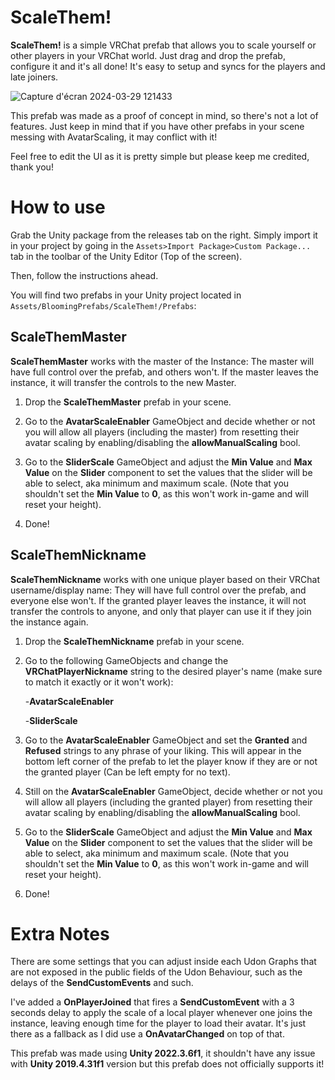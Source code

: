 
# ScaleThem!

**ScaleThem!** is a simple VRChat prefab that allows you to scale yourself or other players in your VRChat world. Just drag and drop the prefab, configure it and it's all done! It's easy to setup and syncs for the players and late joiners.

![Capture d'écran 2024-03-29 121433](https://github.com/BloomingTails/ScaleThem/assets/77898978/85056da3-82c0-41bd-b0ce-d8b61754580a)

This prefab was made as a proof of concept in mind, so there's not a lot of features. Just keep in mind that if you have other prefabs in your scene messing with AvatarScaling, it may conflict with it!

Feel free to edit the UI as it is pretty simple but please keep me credited, thank you!



# How to use

Grab the Unity package from the releases tab on the right. Simply import it in your project by going in the `Assets>Import Package>Custom Package...` tab in the toolbar of the Unity Editor (Top of the screen).

Then, follow the instructions ahead.

You will find two prefabs in your Unity project located in `Assets/BloomingPrefabs/ScaleThem!/Prefabs`:

## ScaleThemMaster

**ScaleThemMaster** works with the master of the Instance: The master will have full control over the prefab, and others won't. If the master leaves the instance, it will transfer the controls to the new Master.

1. Drop the **ScaleThemMaster** prefab in your scene.

2. Go to the **AvatarScaleEnabler** GameObject and decide whether or not you will allow all players (including the master) from resetting their avatar scaling by enabling/disabling the **allowManualScaling** bool.

3. Go to the **SliderScale** GameObject and adjust the **Min Value** and **Max Value** on the **Slider** component to set the values that the slider will be able to select, aka minimum and maximum scale. (Note that you shouldn't set the **Min Value** to **0**, as this won't work in-game and will reset your height).

4. Done!

## ScaleThemNickname

**ScaleThemNickname** works with one unique player based on their VRChat username/display name: They will have full control over the prefab, and everyone else won't. If the granted player leaves the instance, it will not transfer the controls to anyone, and only that player can use it if they join the instance again.

1. Drop the **ScaleThemNickname** prefab in your scene.

2. Go to the following GameObjects and change the **VRChatPlayerNickname** string to the desired player's name (make sure to match it exactly or it won't work):

    -**AvatarScaleEnabler**

    -**SliderScale**

3. Go to the **AvatarScaleEnabler** GameObject and set the **Granted** and **Refused** strings to any phrase of your liking. This will appear in the bottom left corner of the prefab to let the player know if they are or not the granted player (Can be left empty for no text).

4. Still on the **AvatarScaleEnabler** GameObject, decide whether or not you will allow all players (including the granted player) from resetting their avatar scaling by enabling/disabling the **allowManualScaling** bool.

5. Go to the **SliderScale** GameObject and adjust the **Min Value** and **Max Value** on the **Slider** component to set the values that the slider will be able to select, aka minimum and maximum scale. (Note that you shouldn't set the **Min Value** to **0**, as this won't work in-game and will reset your height).

6. Done!

# Extra Notes

There are some settings that you can adjust inside each Udon Graphs that are not exposed in the public fields of the Udon Behaviour, such as the delays of the **SendCustomEvents** and such.

I've added a **OnPlayerJoined** that fires a **SendCustomEvent** with a 3 seconds delay to apply the scale of a local player whenever one joins the instance, leaving enough time for the player to load their avatar. It's just there as a fallback as I did use a **OnAvatarChanged** on top of that.

This prefab was made using **Unity 2022.3.6f1**, it shouldn't have any issue with **Unity 2019.4.31f1** version but this prefab does not officially supports it!
